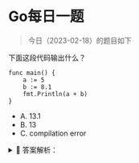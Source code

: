 # Go每日一题

> 今日（2023-02-18）的题目如下

下面这段代码输出什么？

```golang
func main() {  
    a := 5
    b := 8.1
    fmt.Println(a + b)
}
```

- A. 13.1
- B. 13
- C. compilation error


<details>
<summary style="cursor: pointer">🔑 答案解析：</summary>
<div>

参考答案及解析：C。

a 的类型是 int，b 的类型是 float，两个不同类型的数值不能相加，编译报错。

---

### 1楼

Go语言的类型机制更加严格，没有隐式类型转换，所以不同类型的数据不能直接参与同一个运算。


</div>
</details>
